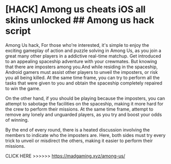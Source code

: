 # [HACK] Among us cheats iOS all skins unlocked ## Among us hack script

Among Us hack, For those who're interested, it's simple to enjoy the exciting gameplay of action and puzzle solving in Among Us, as you join a great many other players in a addictive real-time matchup. Get introduced to an appealing spaceship adventure with your crewmates. But knowing that there are imposters among you.And while residing in the spaceship, Android gamers must assist other players to unveil the imposters, or risk you all being killed. At the same time frame, you can try to perform all the tasks that were given to you and obtain the spaceship completely repaired to win the game.

On the other hand, if you should be playing because the imposters, you can attempt to sabotage the facilities on the spaceship, making it more hard for the crew to perform their missions. At the same time frame, attempt to remove any lonely and unguarded players, as you try and boost your odds of winning.

By the end of every round, there is a heated discussion involving the members to indicate who the imposters are. Here, both sides must try every trick to unveil or misdirect the others, making it easier to perform their missions.

CLICK HERE >>>>>> https://madgaming.xyz/among-us/
